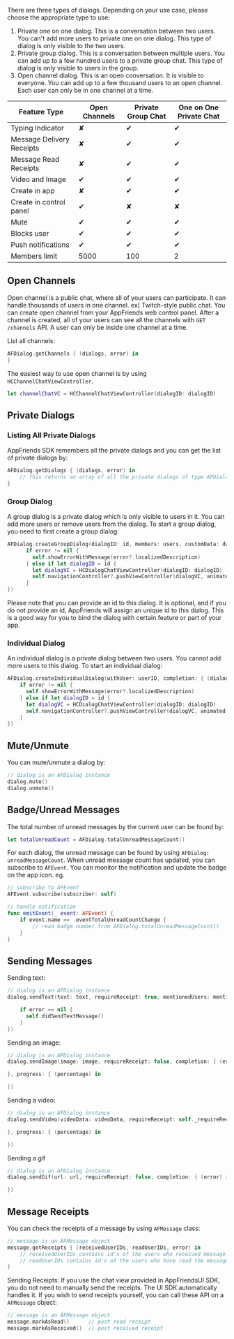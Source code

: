 There are three types of dialogs. Depending on your use case, please choose the appropriate type to use:

1. Private one on one dialog. This is a conversation between two users. You can't add more users to private one on one dialog. This type of dialog is only visible to the two users.
2. Private group dialog. This is a conversation between multiple users. You can add up to a few hundred users to a private group chat. This type of dialog is only visible to users in the group.
3. Open channel dialog. This is an open conversation. It is visible to everyone. You can add up to a few thousand users to an open channel. Each user can only be in one channel at a time.

Feature Type              |    Open Channels    |     Private Group Chat     |     One on One Private Chat
-------------             | -----------------   | ------------------------   | -----------------------------
Typing Indicator          | ✘                   | ✔                          | ✔
Message Delivery Receipts | ✘                   | ✔                          | ✔
Message Read Receipts     | ✘                   | ✔                          | ✔
Video and Image           | ✔                   | ✔                          | ✔
Create in app             | ✘                   | ✔                          | ✔
Create in control panel   | ✔                   | ✘                          | ✘
Mute                      | ✔                   | ✔                          | ✔
Blocks user               | ✔                   | ✔                          | ✔
Push notifications        | ✔                   | ✔                          | ✔
Members limit             | 5000                | 100                        | 2

## Open Channels
Open channel is a public chat, where all of your users can participate. It can handle thousands of users in one channel. ex) Twitch-style public chat.
You can create open channel from your AppFriends web control panel. After a channel is created, all of your users can see all the channels with `GET /channels` API. A user can only be inside one channel at a time.

List all channels:
```swift
AFDialog.getChannels { (dialogs, error) in
}
```

The easiest way to use open channel is by using `HCChannelChatViewController`.
```swift
let channelChatVC = HCChannelChatViewController(dialogID: dialogID)
```

## Private Dialogs

### Listing All Private Dialogs
AppFriends SDK remembers all the private dialogs and you can get the list of private dialogs by:
```swift
AFDialog.getDialogs { (dialogs, error) in
    // this returns an array of all the private dialogs of type AFDialog
}
```
### Group Dialog
A group dialog is a private dialog which is only visible to users in it. You can add more users or remove users from the dialog. To start a group dialog, you need to first create a group dialog:
```swift
AFDialog.createGroupDialog(dialogID: id, members: users, customData: data, pushData: pushData, title: dialogTitle, completion: { (id, error) in
      if error != nil {
        self.showErrorWithMessage(error?.localizedDescription)
      } else if let dialogID = id {
        let dialogVC = HCDialogChatViewController(dialogID: dialogID)
        self.navigationController?.pushViewController(dialogVC, animated: true)
      }
})
```
Please note that you can provide an id to this dialog. It is optional, and if you do not provide an id, AppFriends will assign an unique id to this dialog. This is a good way for you to bind the dialog with certain feature or part of your app.

### Individual Dialog
An individual dialog is a private dialog between two users. You cannot add more users to this dialog. To start an individual dialog:
```swift
AFDialog.createIndividualDialog(withUser: userID, completion: { (dialogID, error) in
    if error != nil {
      self.showErrorWithMessage(error?.localizedDescription)
    } else if let dialogID = id {
      let dialogVC = HCDialogChatViewController(dialogID: dialogID)
      self.navigationController?.pushViewController(dialogVC, animated: true)
    }
})
```

## Mute/Unmute
You can mute/unmute a dialog by:
```swift
// dialog is an AFDialog instance
dialog.mute()
dialog.unmute()
```

## Badge/Unread Messages
The total number of unread messages by the current user can be found by:
```swift
let totalUnreadCount = AFDialog.totalUnreadMessageCount()
```
For each dialog, the unread message can be found by using `AFDialog: unreadMessageCount`.
When unread message count has updated, you can subscribe to `AFEvent`. You can monitor the notification and update the badge on the app icon. eg.
```swift
// subscribe to AFEvent
AFEvent.subscribe(subscriber: self)

// handle notification
func emitEvent(_ event: AFEvent) {
    if event.name == .eventTotalUnreadCountChange {
        // read badge number from AFDialog.totalUnreadMessageCount()
    }
}
```

## Sending Messages
Sending text:
```swift
// dialog is an AFDialog instance
dialog.sendText(text: text, requireReceipt: true, mentionedUsers: mentionedIDs, completion: { (error) in

    if error == nil {
      self.didSendTextMessage()
    }
})
```

Sending an image:
```swift
// dialog is an AFDialog instance
dialog.sendImage(image: image, requireReceipt: false, completion: { (error) in

}, progress: { (percentage) in

})
```

Sending a video:
```swift
// dialog is an AFDialog instance
dialog.sendVideo(videoData: videoData, requireReceipt: self._requireReceipt, completion: { (error) in

}, progress: { (percentage) in

})
```

Sending a gif
```swift
// dialog is an AFDialog instance
dialog.sendGif(url: url, requireReceipt: false, completion: { (error) in

})

```
## Message Receipts
You can check the receipts of a message by using `AFMessage` class:
```swift
// message is an AFMessage object
message.getReceipts { (receivedUserIDs, readUserIDs, error) in
    // receivedUserIDs contains id's of the users who received message
    // readUserIDs contains id's of the users who have read the message
}
```
Sending Receipts:
If you use the chat view provided in AppFriendsUI SDK, you do not need to manually send the receipts. The UI SDK automatically handles it. If you wish to send receipts yourself, you can call these API on a `AFMessage` object:
```swift
// message is an AFMessage object
message.markAsRead()      // post read receipt
message.markAsReceived()  // post received receipt
```
